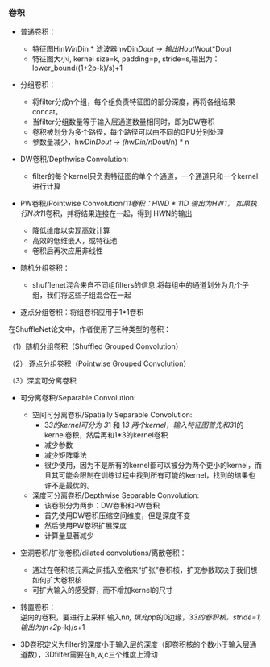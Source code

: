 <!--
 * @Descripttion: 
 * @version: 
 * @Author: jhq
 * @Date: 2022-09-20 23:32:49
 * @LastEditors: jhq
 * @LastEditTime: 2022-09-21 23:20:31
-->
### 卷积
* 普通卷积：
    - 特征图Hin*Win*Din * 滤波器h*w*Din*Dout -> 输出Hout*Wout*Dout
    - 特征图大小i, kernei size=k, padding=p, stride=s,输出为：lower_bound((1+2p-k)/s)+1

* 分组卷积：
    - 将filter分成n个组，每个组负责特征图的部分深度，再将各组结果concat。
    - 当filter分组数量等于输入层通道数量相同时，即为DW卷积
    - 卷积被划分为多个路径，每个路径可以由不同的GPU分别处理
    - 参数量减少，h*w*Din*Dout -> (h*w*Din/n*Dout/n) * n

* DW卷积/Depthwise Convolution:
    - filter的每个kernel只负责特征图的单个个通道，一个通道只和一个kernel进行计算    

* PW卷积/Pointwise Convolution/1*1卷积：H*W*D  *  1*1*D  输出为H*W*1， 如果执行N次1*1卷积，并将结果连接在一起，得到 H*W*N的输出  
    * 降低维度以实现高效计算
    * 高效的低维嵌入，或特征池
    * 卷积后再次应用非线性


* 随机分组卷积：
    - shufflenet混合来自不同组filters的信息,将每组中的通道划分为几个子组，我们将这些子组混合在一起

* 逐点分组卷积：将组卷积应用于1*1卷积

在ShuffleNet论文中，作者使用了三种类型的卷积：

（1）随机分组卷积（Shuffled Grouped Convolution）

（2） 逐点分组卷积（Pointwise Grouped Convolution）

（3）深度可分离卷积

* 可分离卷积/Separable Convolution:
    * 空间可分离卷积/Spatially Separable Convolution:
        - 3*3的kernel可分为 3*1 和 1*3 两个kernel，输入特征图首先和3*1的kernel卷积，然后再和1*3的kernel卷积
        - 减少参数
        - 减少矩阵乘法
        - 很少使用，因为不是所有的kernel都可以被分为两个更小的kernel，而且其可能会限制在训练过程中找到所有可能的kernel，找到的结果也许不是最优的。
    * 深度可分离卷积/Depthwise Separable Convolution:
        - 该卷积分为两步：DW卷积和PW卷积
        - 首先使用DW卷积压缩空间维度，但是深度不变
        - 然后使用PW卷积扩展深度
        - 计算量显著减少

* 空洞卷积/扩张卷积/dilated convolutions/离散卷积：
    - 通过在卷积核元素之间插入空格来“扩张”卷积核，扩充参数取决于我们想如何扩大卷积核
    - 可扩大输入的感受野，而不增加kernel的尺寸

* 转置卷积：  
    逆向的卷积，要进行上采样
    输入n*n, 填充p*p的0边缘，3*3的卷积核，stride=1, 输出为(n+2*p-k)/s+1

* 3D卷积定义为filter的深度小于输入层的深度（即卷积核的个数小于输入层通道数），3Dfilter需要在h,w,c三个维度上滑动
